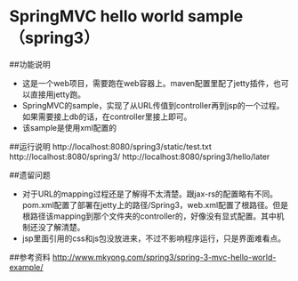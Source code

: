 # SpringMVC hello world sample（spring3）
##功能说明
* 这是一个web项目，需要跑在web容器上。maven配置里配了jetty插件，也可以直接用jetty跑。
* SpringMVC的sample，实现了从URL传值到controller再到jsp的一个过程。如果需要接上db的话，在controller里接上即可。
* 该sample是使用xml配置的

##运行说明
http://localhost:8080/spring3/static/test.txt
http://localhost:8080/spring3/
http://localhost:8080/spring3/hello/later

##遗留问题
* 对于URL的mapping过程还是了解得不太清楚。跟jax-rs的配置略有不同。
pom.xml配置了部署在jetty上的路径/Spring3，web.xml配置了根路径。但是根路径该mapping到那个文件夹的controller的，好像没有显式配置。其中机制还没了解清楚。
* jsp里面引用的css和js包没放进来，不过不影响程序运行，只是界面难看点。

##参考资料
http://www.mkyong.com/spring3/spring-3-mvc-hello-world-example/
